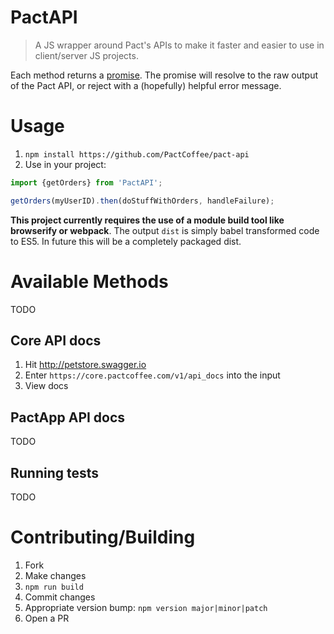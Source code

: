PactAPI
=======

> A JS wrapper around Pact's APIs to make it faster and easier to use in client/server JS projects.

Each method returns a [promise](http://www.html5rocks.com/en/tutorials/es6/promises/). The promise will resolve to the raw output of the Pact API, or reject with a (hopefully) helpful error message.


Usage
=====

1. `npm install https://github.com/PactCoffee/pact-api`
1. Use in your project:
  ```js
  import {getOrders} from 'PactAPI';

  getOrders(myUserID).then(doStuffWithOrders, handleFailure);
  ```

**This project currently requires the use of a module build tool like browserify or webpack**. The output `dist` is simply babel transformed code to ES5. In future this will be a completely packaged dist.


Available Methods
=================

TODO


Core API docs
-------------

1. Hit http://petstore.swagger.io
1. Enter `https://core.pactcoffee.com/v1/api_docs` into the input
1. View docs

PactApp API docs
----------------

TODO


Running tests
-------------

TODO


Contributing/Building
=====================

1. Fork
1. Make changes
1. `npm run build`
1. Commit changes
1. Appropriate version bump: `npm version major|minor|patch`
1. Open a PR
